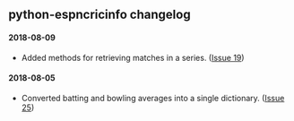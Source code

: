 ## python-espncricinfo changelog

#### 2018-08-09

* Added methods for retrieving matches in a series. ([Issue 19](https://github.com/dwillis/python-espncricinfo/issues/19))

#### 2018-08-05

* Converted batting and bowling averages into a single dictionary. ([Issue 25](https://github.com/dwillis/python-espncricinfo/issues/25))
